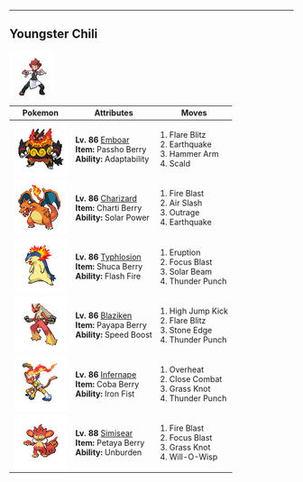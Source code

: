 ---

## Youngster Chili

![Youngster Chili](../../assets/important_trainers/chili.png)

| Pokemon | Attributes | Moves |
|:-------:|------------|-------|
| ![Emboar](../../assets/sprites/emboar/front.png) |**Lv. 86** [Emboar](../../pokemon/emboar.md/)<br>**Item:** Passho Berry<br>**Ability:** Adaptability | 1. Flare Blitz<br>2. Earthquake<br>3. Hammer Arm<br>4. Scald |
| ![Charizard](../../assets/sprites/charizard/front.png) |**Lv. 86** [Charizard](../../pokemon/charizard.md/)<br>**Item:** Charti Berry<br>**Ability:** Solar Power | 1. Fire Blast<br>2. Air Slash<br>3. Outrage<br>4. Earthquake |
| ![Typhlosion](../../assets/sprites/typhlosion/front.png) |**Lv. 86** [Typhlosion](../../pokemon/typhlosion.md/)<br>**Item:** Shuca Berry<br>**Ability:** Flash Fire | 1. Eruption<br>2. Focus Blast<br>3. Solar Beam<br>4. Thunder Punch |
| ![Blaziken](../../assets/sprites/blaziken/front.png) |**Lv. 86** [Blaziken](../../pokemon/blaziken.md/)<br>**Item:** Payapa Berry<br>**Ability:** Speed Boost | 1. High Jump Kick<br>2. Flare Blitz<br>3. Stone Edge<br>4. Thunder Punch |
| ![Infernape](../../assets/sprites/infernape/front.png) |**Lv. 86** [Infernape](../../pokemon/infernape.md/)<br>**Item:** Coba Berry<br>**Ability:** Iron Fist | 1. Overheat<br>2. Close Combat<br>3. Grass Knot<br>4. Thunder Punch |
| ![Simisear](../../assets/sprites/simisear/front.png) |**Lv. 88** [Simisear](../../pokemon/simisear.md/)<br>**Item:** Petaya Berry<br>**Ability:** Unburden | 1. Fire Blast<br>2. Focus Blast<br>3. Grass Knot<br>4. Will-O-Wisp |

